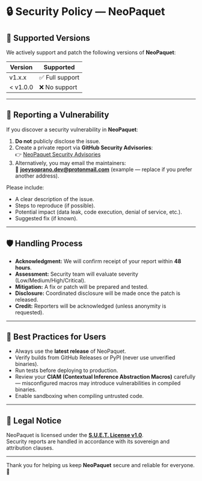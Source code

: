 # 🔒 Security Policy — NeoPaquet

## 📌 Supported Versions
We actively support and patch the following versions of **NeoPaquet**:

| Version     | Supported          |
|-------------|--------------------|
| v1.x.x      | ✅ Full support    |
| < v1.0.0    | ❌ No support      |

---

## 📢 Reporting a Vulnerability
If you discover a security vulnerability in **NeoPaquet**:

1. **Do not** publicly disclose the issue.  
2. Create a private report via **GitHub Security Advisories**:  
   👉 [NeoPaquet Security Advisories](https://github.com/JoeySoprano420/NeoPaquet/security/advisories)  
3. Alternatively, you may email the maintainers:  
   📧 **joeysoprano.dev@protonmail.com** (example — replace if you prefer another address).  

Please include:
- A clear description of the issue.  
- Steps to reproduce (if possible).  
- Potential impact (data leak, code execution, denial of service, etc.).  
- Suggested fix (if known).  

---

## 🛡️ Handling Process
- **Acknowledgment:** We will confirm receipt of your report within **48 hours**.  
- **Assessment:** Security team will evaluate severity (Low/Medium/High/Critical).  
- **Mitigation:** A fix or patch will be prepared and tested.  
- **Disclosure:** Coordinated disclosure will be made once the patch is released.  
- **Credit:** Reporters will be acknowledged (unless anonymity is requested).  

---

## 🔑 Best Practices for Users
- Always use the **latest release** of NeoPaquet.  
- Verify builds from GitHub Releases or PyPI (never use unverified binaries).  
- Run tests before deploying to production.  
- Review your **CIAM (Contextual Inference Abstraction Macros)** carefully — misconfigured macros may introduce vulnerabilities in compiled binaries.  
- Enable sandboxing when compiling untrusted code.  

---

## 📜 Legal Notice
NeoPaquet is licensed under the **[S.U.E.T. License v1.0](https://github.com/JoeySoprano420/NeoPaquet/blob/main/License.md)**.  
Security reports are handled in accordance with its sovereign and attribution clauses.  

---

Thank you for helping us keep **NeoPaquet** secure and reliable for everyone. 🙏
